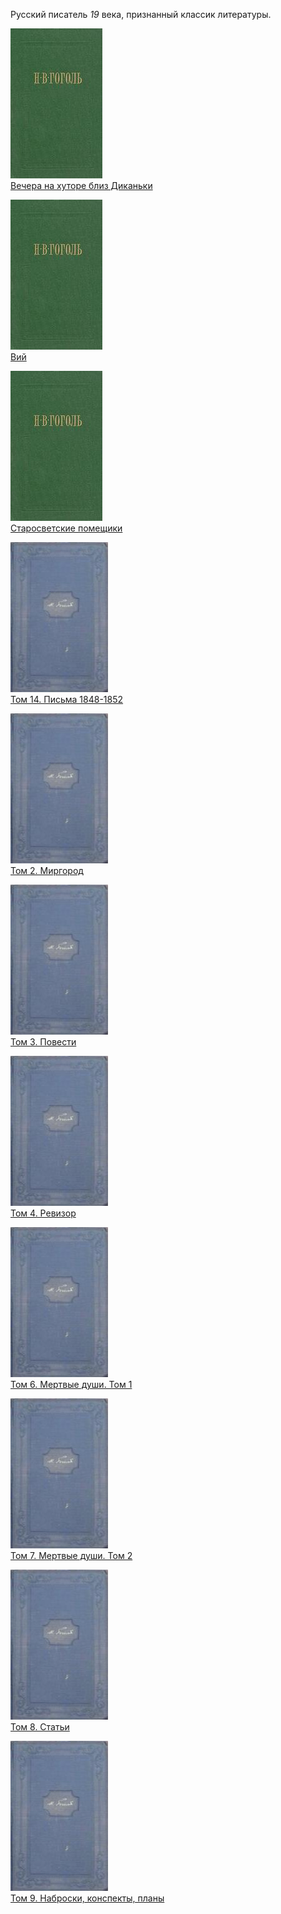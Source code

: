 Русский писатель *19* века, признанный классик литературы.


![](Вечера%20на%20хуторе%20близ%20Диканьки.jpg)  
[Вечера на хуторе близ Диканьки](Вечера%20на%20хуторе%20близ%20Диканьки.md)

![](Вий.jpg)  
[Вий](Вий.md)

![](Старосветские%20помещики.jpg)  
[Старосветские помещики](Старосветские%20помещики.md)

![](Том%2014.%20Письма%201848-1852.jpg)  
[Том 14. Письма 1848-1852](Том%2014.%20Письма%201848-1852.md)

![](Том%202.%20Миргород.jpg)  
[Том 2. Миргород](Том%202.%20Миргород.md)

![](Том%203.%20Повести.jpg)  
[Том 3. Повести](Том%203.%20Повести.md)

![](Том%204.%20Ревизор.jpg)  
[Том 4. Ревизор](Том%204.%20Ревизор.md)

![](Том%206.%20Мертвые%20души.%20Том%201.jpg)  
[Том 6. Мертвые души. Том 1](Том%206.%20Мертвые%20души.%20Том%201.md)

![](Том%207.%20Мертвые%20души.%20Том%202.jpg)  
[Том 7. Мертвые души. Том 2](Том%207.%20Мертвые%20души.%20Том%202.md)

![](Том%208.%20Статьи.jpg)  
[Том 8. Статьи](Том%208.%20Статьи.md)

![](Том%209.%20Наброски,%20конспекты,%20планы.jpg)  
[Том 9. Наброски, конспекты, планы](Том%209.%20Наброски,%20конспекты,%20планы.md)
